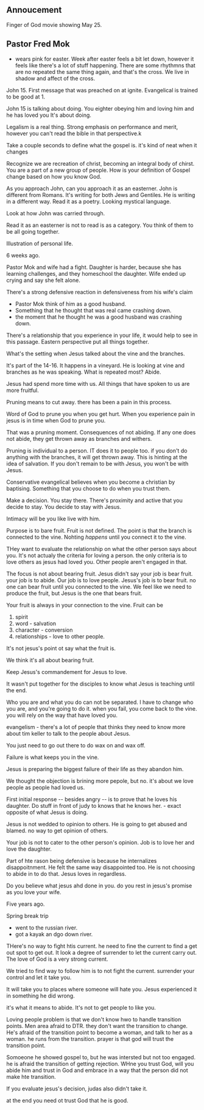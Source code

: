 ## Annoucement

Finger of God movie showing
May 25.

## Pastor Fred Mok
- wears pink for easter.
Week after easter feels a bit let down, however it feels like there's a lot of stuff happening.
There are some rhythmns that are no repeated the same thing again, and that's the cross. We live in shadow and affect of the cross.

John 15.
First message that was preached on at ignite.
Evangelical is trained to be good at 1.

John 15 is talking about doing.
You eighter obeying him and loving him and he has loved you
It's about doing.

Legalism is a real thing.
Strong emphasis on performance and merit, however you can't read the bible in that perspective.k

Take a couple seconds to define what the gospel is. it's kind of neat when it changes

Recognize we are recreation of christ, becoming an integral body of chirst. You are a part of a new group of people. How is your definition of Gospel change based on how you know God.

As you approach John, can you approach it as an easterner. John is different from Romans. It's writing for both Jews and Gentiles. He is writing in a different way. Read it as a poetry. Looking mystical language.

Look at how John was carried through.

Read it as an easterner is not to read is as a category. You think of them to be all going together.

Illustration of personal life.

6 weeks ago.

Pastor Mok and wife had a fight. Daughter is harder, because she has learning challenges, and they homeschool the daughter. Wife ended up crying and say she felt alone.

There's a strong defensive reaction in defensiveness from his wife's claim
- Pastor Mok think of him as a good husband.
- Something that he thought that was real came crashing down.
- the moment that he thought he was a good husband was crashing down.

There's a relationship that you experience in your life, it would help to see in this passage. Eastern perspective put all things together.

What's the setting when Jesus talked about the vine and the branches.

It's part of the 14-16. It happens in a vineyard. He is looking at vine and branches as he was speaking.
What is repeated most?
Abide.

Jesus had spend more time with us. All things that have spoken to us are more fruitful.

Pruning means to cut away. there has been a pain in this process.

Word of God to prune you when you get hurt. When you experience pain in jesus is in time when God to prune you.

That was a pruning moment. Consequences of not abiding. If any one does not abide, they get thrown away as branches and withers.

Pruning is individual to a person. IT does it to people too. if you don't do anything with the branches, it will get thrown away. This is hinting at the idea of salvation. If you don't remain to be with Jesus, you won't be with Jesus.

Conservative evangelical believes when you become a christian by baptising.
Something that you choose to do when you trust them.

Make a decision. You stay there. There's proximity and active that you decide to stay. You decide to stay with Jesus.

Intimacy will be you like live with him.

Purpose is to bare fruit. Fruit is not defined. The point is that the branch is connected to the vine. Nohting *happens* until you connect it to the vine.

THey want to evaluate the relationship on what the other person says about you. It's not actualy the criteria for loving a person. the only criteria is to love others as jesus had loved you. Other people aren't engaged in that.

The focus is not about bearing fruit. Jesus didn't say your job is bear fruit. your job is to abide.
Our job is to love people. Jesus's job is to bear fruit. no one can bear fruit until you connected to the vine. We feel like we need to produce the fruit, but Jesus is the one that bears fruit.

Your fruit is always in your connection to the vine. Fruit can be

1. spirit
1. word - salvation
1. character - conversion
1. relationships - love to other people.

It's not jesus's point ot say what the fruit is.

We think it's all about bearing fruit.

Keep Jesus's commandement for Jesus to love.

It wasn't put together for the disciples to know what Jesus is teaching until the end.

Who you are and what you do can not be separated. I have to change who you are, and you're going to do it. when you fail, you come back to the vine. you will rely on the way that have loved you.

evangelism - there's a lot of people that thinks they need to know more about tim keller to talk to the people about Jesus.

You just need to go out there to do wax on and wax off.

Failure is what keeps you in the vine.

Jesus is preparing the biggest failure of their life as they abandon him.

We thought the objection is brining more pepole, but no. it's about we love people as people had loved us.

First initial response -- besides angry -- is to prove that he loves his daughter. Do stuff in front of judy to knows that he knows her.
    - exact opposite of what Jesus is doing.

Jesus is not wedded to opinion to others. He is going to get abused and blamed. no way to get opinion of others.

Your job is not to cater to the other person's opinion. Job is to love her and love the daughter.

Part of hte rason being defensive is because he internalizes disappoitnment. He felt the same way disappointed too. He is not choosing to abide in to do that. Jesus loves in regardless.

Do you believe what jesus ahd done in you. do you rest in jesus's promise as you love your wife.

Five years ago.

Spring break trip
- went to the russian river.
- got a kayak an dgo down river.

THere's no way to fight htis current. he need to fine the current to find a get out spot to get out.
It look a degree of surrender to let the current carry out. The love of God is a very strong current.

We tried to find way to follow him is to not fight the current. surrender your control and let it take you.

It will take you to places where someone will hate you. Jesus experienced it in something he did wrong.

it's what it means to abide. It's not to get people to like you.

Loving people problem is that we don't know hwo to handle transition points. Men area afraid to DTR. they don't want the transition to change. He's afraid of the transition point to become a woman, and talk to her as a woman. he runs from the transition. prayer is that god will trust the transition point.

Somoeone he showed gospel to, but he was intersted but not too engaged. he is afraid the transition of getting rejection. WHne you trust God, will you abide him and trust in God and embrace in a way that the person did not make hte transition.

If you evaluate jesus's decision, judas also didn't take it.

at the end you need ot trust God that he is good.
